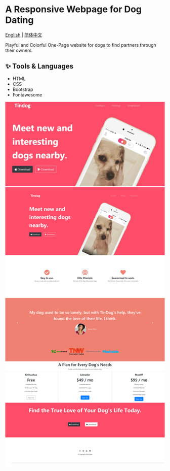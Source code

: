 
<h1 align="left">
  A Responsive Webpage for Dog Dating 
</h1>


 [English](README.md) | [简体中文](README_CN.md)


Playful and Colorful One-Page website for dogs to find partners through their owners.   


## ✨ Tools & Languages

- HTML
- CSS
- Bootstrap
- Fontawesome

![Screenshot1](./images/p1.JPG)
![Screenshot2](./images/fullsize.png)
